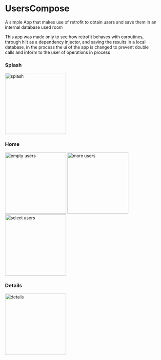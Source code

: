 # UsersCompose
A simple App that makes use of retrofit to obtain users and save them in an internal database used room

This app was made only to see how retrofit behaves with coroutines, through hilt as a dependency injector, and saving the results in a local database, in the process the ui of the app is changed to prevent double calls and inform to the user of operations in process

### Splash 

<p>
  <img src="https://i.imgur.com/aykDEf0.png" alt="splash" width="200"/>
 </p>

### Home
<p>
  <img src="https://i.imgur.com/HOS0mH1.png" alt="empty users" width="200"/>
  <img src="https://i.imgur.com/tk9YNv6.png" alt="more users" width="200"/>
  <img src="https://i.imgur.com/HojXox5.png" alt="select users" width="200"/>
</p>
 
 
 ### Details 

<p>
  <img src="https://i.imgur.com/Uav3QQP.png" alt="details" width="200"/>
 </p>

